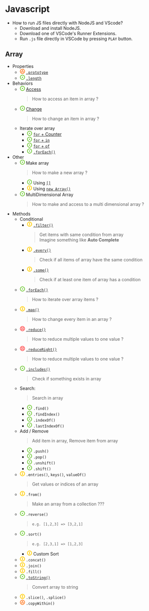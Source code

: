 # Javascript
- How to run JS files directly with NodeJS and VScode?
    - Download and install NodeJS.
    - Download one of VSCode's Runner Extensions.
    - Run `.js` file directly in VSCode by pressing `PLAY` button.
## Array
- Properties
    - ![](../../-/3.png) [`.prototype`](js-array-prototype.js)
    - ![](../../-/1.png) [`.length`](js-array-length.js)
- Behaviors
    - ![](../../-/1.png) [Access](js-array-access.js)
        > How to access an item in array ?
    - ![](../../-/1.png) [Change](js-array-change.js)
        > How to change an item in array ?
    - Iterate over array
        - ![](../../-/1.png) [`for` + Counter](js-for-counter.js)
        - ![](../../-/1.png) [`for` + `in`](js-for-in.js)
        - ![](../../-/1.png) [`for` + `of`](js-for-of.js)
        - ![](../../-/1.png) [`.forEach()`](js-for-each.js)
- Other
    - ![](../../-/1.png) Make array
        > How to make a new array ?
        - ![](../../-/1.png) Using [`[]`](js-array-access.js)
        - ![](../../-/2.png) Using [`new Array()`](js-array-new.js)
    - ![](../../-/1.png) MultiDimensional Array
        > How to make and access to a multi dimensional array ?
- Methods
    - Conditional
        - ![](../../-/2.png) [`.filter()`](js-array-filter-example.html)
            > Get items with same condition from array   
            > Imagine something like **Auto Complete**
        - ![](../../-/2.png) [`.every()`](js-array-every.js)
            > Check if all items of array have the same condition
        - ![](../../-/2.png) [`.some()`](js-array-some.js)
            > Check if at least one item of array has a condition
    - ![](../../-/1.png) [`.forEach()`](js-array-foreach-example.html)
        > How to iterate over array items ?
    - ![](../../-/2.png) [`.map()`](js-array-map-example.html)
        > How to change every item in an array ?
    - ![](../../-/4.png) [`.reduce()`](js-array-reduce-example.html)
        > How to reduce multiple values to one value ?
    - ![](../../-/4.png) [`.reduceRight()`](js-array-reduce-example.html)
        > How to reduce multiple values to one value ?
    - ![](../../-/1.png) [`.includes()`](js-array-includes.html)
        > Check if something exists in array
    - Search:
        > Search in array
        - ![](../../-/1.png) `.find()`
        - ![](../../-/1.png) `.findIndex()`
        - ![](../../-/1.png) `.indexOf()`
        - ![](../../-/1.png) `.lastIndexOf()`
    - Add / Remove
        > Add item in array, Remove item from array
        - ![](../../-/1.png) `.push()`
        - ![](../../-/1.png) `.pop()`
        - ![](../../-/1.png) `.unshift()`
        - ![](../../-/1.png) `.shift()`
    - ![](../../-/2.png) `.entries()`, `keys()`, `valueOf()`
        > Get values or indices of an array
    - ![](../../-/2.png) `.from()`
        > Make an array from a collection ???
    - ![](../../-/1.png) `.reverse()`
        > `e.g. [1,2,3] => [3,2,1]`
    - ![](../../-/1.png) `.sort()`
        > `e.g. [2,3,1] => [1,2,3]`
        - ![](../../-/2.png) Custom Sort
    - ![](../../-/2.png) `.concat()`
    - ![](../../-/2.png) `.join()`
    - ![](../../-/2.png) `.fill()`
    - ![](../../-/1.png) [`.toString()`](js-array-to-string.html)
        > Convert array to string
    - ![](../../-/2.png) `.slice()`, `.splice()`
    - ![](../../-/3.png) `.copyWithin()`